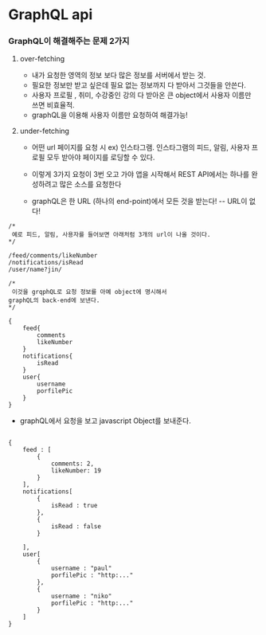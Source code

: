 # GraphQL api 

### GraphQL이 해결해주는 문제 2가지
1. over-fetching<br>
    - 내가 요청한 영역의 정보 보다 많은 정보를 서버에서 받는 것. 
    - 필요한 정보만 받고 싶은데 필요 없는 정보까지 다 받아서 그것들을 안쓴다.
    - 사용자 프로필 , 취미, 수강중인 강의 다 받아온 큰 object에서 사용자 이름만 쓰면 비효율적.
    - graphQL을 이용해 사용자 이름만 요청하여 해결가능!

2. under-fetching
    - 어떤 url 페이지를 요청 시 ex) 인스타그램.  인스타그램의 피드, 알림, 사용자 프로필 모두 받아야 페이지를 로딩할 수 있다. 

    - 이렇게 3가지 요청이 3번 오고 가야 앱을 시작해서 
    REST API에서는 하나를 완성하려고 많은 소스를 요청한다

    - graphQL은 한 URL (하나의 end-point)에서 모든 것을 받는다!  -- URL이 없다!


```
/* 
 예로 피드, 알림, 사용자를 들어보면 아래처럼 3개의 url이 나올 것이다.
*/

/feed/comments/likeNumber
/notifications/isRead
/user/name?jin/

/* 
 이것을 grqphQL로 요청 정보를 아예 object에 명시해서 
graphQL의 back-end에 보낸다. 
*/

{
    feed{ 
        comments
        likeNumber
    }
    notifications{
        isRead
    }
    user{
        username
        porfilePic
    }
}

```

- graphQL에서  요청을 보고 javascript Object를 보내준다.

```

{
    feed : [
        { 
            comments: 2,
            likeNumber: 19
        }
    ],
    notifications[
        {
            isRead : true
        },
        {
            isRead : false
        }
    
    ],
    user[
        {
            username : "paul"
            porfilePic : "http:..."
        },
        {
            username : "niko"
            porfilePic : "http:..." 
        }
    ]
}


```

    